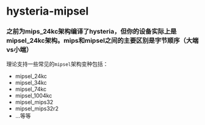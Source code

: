 # hysteria-mipsel
### 之前为mips_24kc架构编译了hysteria，但你的设备实际上是mipsel_24kc架构。mips和mipsel之间的主要区别是字节顺序（大端vs小端）  
理论支持一些常见的`mipsel`架构变种包括：
- mipsel_24kc
- mipsel_34kc
- mipsel_74kc
- mipsel_1004kc
- mipsel_mips32
- mipsel_mips32r2
- ...等等
